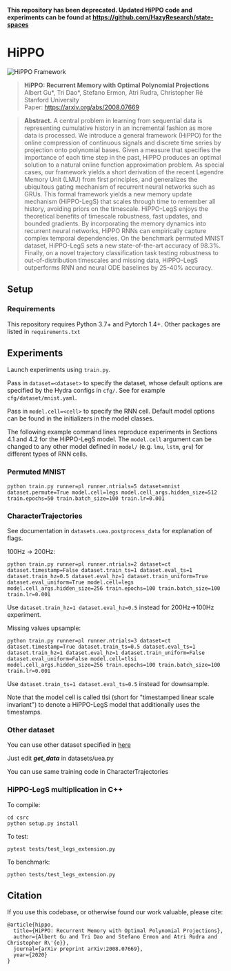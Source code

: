 **This repository has been deprecated. Updated HiPPO code and experiments can be found at https://github.com/HazyResearch/state-spaces**



# HiPPO
![HiPPO Framework](assets/hippo.png "HiPPO Framework")
> **HiPPO: Recurrent Memory with Optimal Polynomial Projections**\
> Albert Gu*, Tri Dao*, Stefano Ermon, Atri Rudra, Christopher Ré\
> Stanford University\
> Paper: https://arxiv.org/abs/2008.07669



> **Abstract.** A central problem in learning from sequential data is representing cumulative history in an incremental fashion as more data is processed. We introduce a general framework (HiPPO) for the online compression of continuous signals and discrete time series by projection onto polynomial bases. Given a measure that specifies the importance of each time step in the past, HiPPO produces an optimal solution to a natural online function approximation problem. As special cases, our framework yields a short derivation of the recent Legendre Memory Unit (LMU) from first principles, and generalizes the ubiquitous gating mechanism of recurrent neural networks such as GRUs. This formal framework yields a new memory update mechanism (HiPPO-LegS) that scales through time to remember all history, avoiding priors on the timescale. HiPPO-LegS enjoys the theoretical benefits of timescale robustness, fast updates, and bounded gradients. By incorporating the memory dynamics into recurrent neural networks, HiPPO RNNs can empirically capture complex temporal dependencies. On the benchmark permuted MNIST dataset, HiPPO-LegS sets a new state-of-the-art accuracy of 98.3%. Finally, on a novel trajectory classification task testing robustness to out-of-distribution timescales and missing data, HiPPO-LegS outperforms RNN and neural ODE baselines by 25-40% accuracy.

## Setup

### Requirements
This repository requires Python 3.7+ and Pytorch 1.4+.
Other packages are listed in `requirements.txt`


## Experiments

Launch experiments using `train.py`.

Pass in `dataset=<dataset>` to specify the dataset, whose default options are specified by the Hydra configs in `cfg/`. See for example `cfg/dataset/mnist.yaml`.

Pass in `model.cell=<cell>` to specify the RNN cell. Default model options can be found in the initializers in the model classes.

The following example command lines reproduce experiments in Sections 4.1 and 4.2 for the HiPPO-LegS model. The `model.cell` argument can be changed to any other model defined in `model/` (e.g. `lmu`, `lstm`, `gru`) for different types of RNN cells.

### Permuted MNIST

```
python train.py runner=pl runner.ntrials=5 dataset=mnist dataset.permute=True model.cell=legs model.cell_args.hidden_size=512 train.epochs=50 train.batch_size=100 train.lr=0.001
```

### CharacterTrajectories

See documentation in `datasets.uea.postprocess_data` for explanation of flags.

100Hz -> 200Hz:
```
python train.py runner=pl runner.ntrials=2 dataset=ct dataset.timestamp=False dataset.train_ts=1 dataset.eval_ts=1 dataset.train_hz=0.5 dataset.eval_hz=1 dataset.train_uniform=True dataset.eval_uniform=True model.cell=legs model.cell_args.hidden_size=256 train.epochs=100 train.batch_size=100 train.lr=0.001
```
Use `dataset.train_hz=1 dataset.eval_hz=0.5` instead for 200Hz->100Hz experiment.


Missing values upsample:
```
python train.py runner=pl runner.ntrials=3 dataset=ct dataset.timestamp=True dataset.train_ts=0.5 dataset.eval_ts=1 dataset.train_hz=1 dataset.eval_hz=1 dataset.train_uniform=False dataset.eval_uniform=False model.cell=tlsi model.cell_args.hidden_size=256 train.epochs=100 train.batch_size=100 train.lr=0.001
```
Use `dataset.train_ts=1 dataset.eval_ts=0.5` instead for downsample.

Note that the model cell is called tlsi (short for "timestamped linear scale invariant") to denote a HiPPO-LegS model that additionally uses the timestamps.


### Other dataset

You can use other dataset specified in <a href="https://www.timeseriesclassification.com/dataset.php">here</a>

Just edit ***get_data*** in datasets/uea.py

You can use same training code in CharacterTrajectories

### HiPPO-LegS multiplication in C++
To compile:
```
cd csrc
python setup.py install
```
To test:
```
pytest tests/test_legs_extension.py
```
To benchmark:
```
python tests/test_legs_extension.py
```



## Citation
If you use this codebase, or otherwise found our work valuable, please cite:
```
@article{hippo,
  title={HiPPO: Recurrent Memory with Optimal Polynomial Projections},
  author={Albert Gu and Tri Dao and Stefano Ermon and Atri Rudra and Christopher R\'{e}},
  journal={arXiv preprint arXiv:2008.07669},
  year={2020}
}
```
